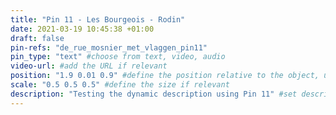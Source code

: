 ```yaml
---
title: "Pin 11 - Les Bourgeois - Rodin"
date: 2021-03-19 10:45:38 +01:00
draft: false
pin-refs: "de_rue_mosnier_met_vlaggen_pin11"
pin_type: "text" #choose from text, video, audio
video-url: #add the URL if relevant
position: "1.9 0.01 0.9" #define the position relative to the object, use aframe inspector to set correctly
scale: "0.5 0.5 0.5" #define the size if relevant
description: "Testing the dynamic description using Pin 11" #set description if relevant
---
```

